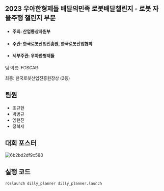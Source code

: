 ## 2023 우아한형제들 배달의민족 로봇배달챌린지 - 로봇 자율주행 챌린지 부문

- #### 주최: 산업통상자원부
- #### 주관: 한국로봇산업진흥원, 한국로봇산업협회
- #### 세부주관: 우아한형제들

팀 이름: FOSCAR

최종: 한국로봇산업진흥원장상 (2등)


## 팀원
- 조규현
- 박병규
- 임현진
- 정혁제


## 대회 포스터
![6b2bd2df9c580](https://github.com/FOSCAR/wooahan-hyungjedeul-robot-delivery-challenge-2023/assets/97654622/14ac5ca5-ff1c-4290-95fe-2953972dae7f)


## 실행 코드
```
roslaunch dilly_planner dilly_planner.launch
```
